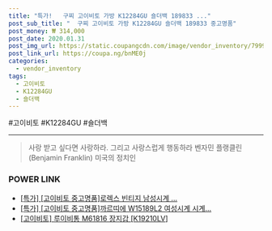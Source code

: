```yaml
--- 
title: "특가!   구찌 고이비토 가방 K12284GU 숄더백 189833 ..." 
post_sub_title: "  구찌 고이비토 가방 K12284GU 숄더백 189833 중고명품" 
post_money: ₩ 314,000 
post_date: 2020.01.31 
post_img_url: https://static.coupangcdn.com/image/vendor_inventory/7999/d580e0a25f61ecf5b23af6bbc6f1abcb16a2c5bbf9b33f0d2da2884d900a.jpg 
post_link_url: https://coupa.ng/bnME0j 
categories: 
  - vendor_inventory 
tags: 
  - 고이비토 
  - K12284GU 
  - 숄더백 
--- 
```

  #고이비토 #K12284GU #숄더백 
<hr> 

> 사랑 받고 싶다면 사랑하라. 그리고 사랑스럽게 행동하라 벤자민 플랭클린 (Benjamin Franklin) 미국의 정치인 


### POWER LINK

* <a href="https://blog.naver.com/sakai111/221787007186" target="_blank">[특가] [고이비토 중고명품]로렉스 빈티지 남성시계 ...</a>
* <a href="https://blog.naver.com/sakai111/221787001004" target="_blank">[특가] [고이비토 중고명품]까르띠에 W15189L2 여성시계 시계...</a>
* <a href="https://blog.naver.com/santokki14/221785466784" target="_blank">[고이비토] 루이비통 M61816 장지갑 [K19210LV]</a>
